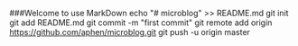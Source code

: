 ###Welcome to use MarkDown
echo "# microblog" >> README.md
                         git init
                         git add README.md
                         git commit -m "first commit"
                         git remote add origin https://github.com/aphen/microblog.git
                         git push -u origin master